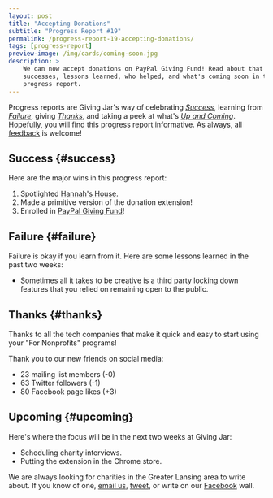 ```yaml
---
layout: post
title: "Accepting Donations"
subtitle: "Progress Report #19"
permalink: /progress-report-19-accepting-donations/
tags: [progress-report]
preview-image: /img/cards/coming-soon.jpg
description: >
    We can now accept donations on PayPal Giving Fund! Read about that and other
    successes, lessons learned, who helped, and what's coming soon in this new
    progress report.
---
```


Progress reports are Giving Jar's way of celebrating *[Success][1]*, learning from *[Failure][2]*, giving *[Thanks][3]*, and taking a peek at what's *[Up and Coming][4]*. Hopefully, you will find this progress report informative. As always, all [feedback][5] is welcome!

## Success {#success}

Here are the major wins in this progress report:

1. Spotlighted [Hannah's House][8].
2. Made a primitive version of the donation extension!
3. Enrolled in [PayPal Giving Fund][9]!

## Failure {#failure}

Failure is okay if you learn from it. Here are some lessons learned in the past two weeks:

* Sometimes all it takes to be creative is a third party locking down features that you relied on remaining open to the public.

## Thanks {#thanks}

Thanks to all the tech companies that make it quick and easy to start using your "For Nonprofits" programs!

Thank you to our new friends on social media:

* 23 mailing list members (-0)
* 63 Twitter followers (-1)
* 80 Facebook page likes (+3)

## Upcoming {#upcoming}

Here's where the focus will be in the next two weeks at Giving Jar:

* Scheduling charity interviews.
* Putting the extension in the Chrome store.

We are always looking for charities in the Greater Lansing area to write about. If you know of one, [email us][5], [tweet][6], or write on our [Facebook][7] wall.



[1]: #success "Success Section"
[2]: #failure "Failure Section"
[3]: #thanks "Thanks Section"
[4]: #upcoming "Upcoming Section"
[5]: mailto:hello@givingjar.org "Email Giving Jar"
[6]: https://twitter.com/givingjar "Giving Jar on Twitter"
[7]: https://www.facebook.com/givingjarorg "Giving Jar on Facebook"
[8]: http://blog.givingjar.org/charity-spotlight-hannahs-house/ "Hannah's House Spotlight"
[9]: https://www.paypal.com/fundraiser/charity/196655 "Giving Jar's Donation Page on PayPal Giving Fund"
